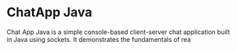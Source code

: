 <h1>ChatApp Java</h1>
<p>
  Chat App Java is a simple console-based client-server chat application built in Java using sockets. It demonstrates the fundamentals of rea
</p> 
